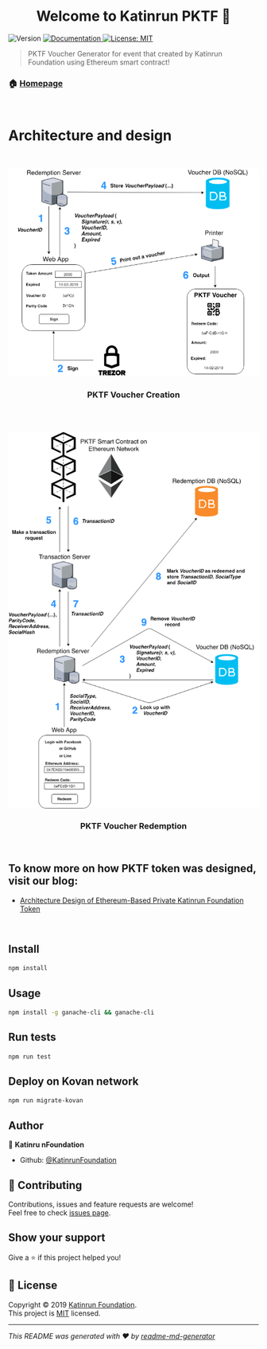 <h1 align="center">Welcome to Katinrun PKTF 👋</h1>
<p>
  <img alt="Version" src="https://img.shields.io/badge/version-1.0.0-blue.svg?cacheSeconds=2592000" />
  <a href="https://github.com/KatinrunFoundation/PKTF" target="_blank">
    <img alt="Documentation" src="https://img.shields.io/badge/documentation-yes-brightgreen.svg" />
  </a>
  <a href="https://opensource.org/licenses/MIT" target="_blank">
    <img alt="License: MIT" src="https://img.shields.io/badge/License-MIT-yellow.svg" />
  </a>
</p>

> PKTF Voucher Generator for event that created by Katinrun Foundation using Ethereum smart contract!

### 🏠 [Homepage](https://github.com/KatinrunFoundation/PKTF)

<br />

# Architecture and design

<br />
<p align="center"><img src="images/PKTF-VoucherDiagram-Voucher Creation(v2).png" width="600"></p>
<h3 align="center">PKTF Voucher Creation</h3><br />

<br />
<p align="center"><img src="images/PKTF-VoucherDiagram-Voucher Redeem(v2).png" width="600"></p>
<h3 align="center">PKTF Voucher Redemption</h3><br />

## To know more on how PKTF token was designed, visit our blog:

* <a href="https://medium.com/@serial_coder/architecture-design-of-ethereum-based-private-katinrun-foundation-token-9306f65ac85e">Architecture Design of Ethereum-Based Private Katinrun Foundation Token</a><br />

<br />

## Install

```sh
npm install
```

## Usage

```sh
npm install -g ganache-cli && ganache-cli
```

## Run tests

```sh
npm run test
```

## Deploy on Kovan network

```sh
npm run migrate-kovan
```


## Author

👤 **Katinru nFoundation**

* Github: [@KatinrunFoundation](https://github.com/KatinrunFoundation)

## 🤝 Contributing

Contributions, issues and feature requests are welcome!<br />Feel free to check [issues page](https://github.com/KatinrunFoundation/PKTF/issues).

## Show your support

Give a ⭐️ if this project helped you!

## 📝 License

Copyright © 2019 [Katinrun Foundation](https://github.com/KatinrunFoundation).<br />
This project is [MIT](https://opensource.org/licenses/MIT) licensed.

***
_This README was generated with ❤️ by [readme-md-generator](https://github.com/kefranabg/readme-md-generator)_
